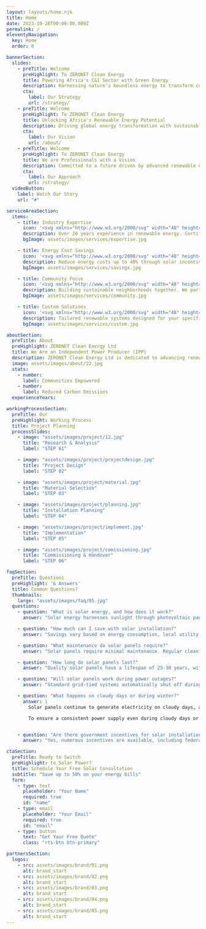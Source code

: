 ```yaml
---
layout: layouts/home.njk
title: Home
date: 2023-10-26T00:00:00.000Z
permalink: /
eleventyNavigation:
  key: Home
  order: 0

bannerSection:
  slides:
    - preTitle: Welcome
      preHighlight: To ZERONET Clean Energy
      title: Powering Africa's C&I Sector with Green Energy
      description: Harnessing nature's boundless energy to transform commercial and industrial sectors sustainably.
      cta:
        label: Our Strategy
        url: /strategy/
    - preTitle: Welcome
      preHighlight: To ZERONET Clean Energy
      title: Unlocking Africa's Renewable Energy Potential
      description: Driving global energy transformation with sustainable and innovative renewable solutions.
      cta:
        label: Our Vision
        url: /about/
    - preTitle: Welcome
      preHighlight: To ZERONET Clean Energy
      title: We are Professionals with a Vision
      description: Committed to a future driven by advanced renewable energy technologies and impactful solutions.
      cta:
        label: Our Approach
        url: /strategy/
  videoButton:
    label: Watch Our Story
    url: "#"

serviceAreaSection:
  items:
    - title: Industry Expertise
      icon: '<svg xmlns="http://www.w3.org/2000/svg" width="48" height="48" viewBox="0 0 24 24" fill="none" stroke="#4AAB3D" stroke-width="2" stroke-linecap="round" stroke-linejoin="round" class="lucide lucide-badge-check"><path d="M3.85 8.62a4 4 0 0 1 4.78-4.77 4 4 0 0 1 6.74 0 4 4 0 0 1 4.78 4.78 4 4 0 0 1 0 6.74 4 4 0 0 1-4.77 4.78 4 4 0 0 1-6.75 0 4 4 0 0 1-4.78-4.77 4 4 0 0 1 0-6.76Z"/><path d="m9 12 2 2 4-4"/></svg>'
      description: Over 20 years experience in renewable energy. Certified professionals delivering quality installations and service.
      bgImage: assets/images/services/expertise.jpg

    - title: Energy Cost Savings
      icon: '<svg xmlns="http://www.w3.org/2000/svg" width="48" height="48" viewBox="0 0 24 24" fill="none" stroke="#4AAB3D" stroke-width="2" stroke-linecap="round" stroke-linejoin="round" class="lucide lucide-hand-coins"><path d="M11 15h2a2 2 0 1 0 0-4h-3c-.6 0-1.1.2-1.4.6L3 17"/><path d="m7 21 1.6-1.4c.3-.4.8-.6 1.4-.6h4c1.1 0 2.1-.4 2.8-1.2l4.6-4.4a2 2 0 0 0-2.75-2.91l-4.2 3.9"/><path d="m2 16 6 6"/><circle cx="16" cy="9" r="2.9"/><circle cx="6" cy="5" r="3"/></svg>'
      description: Reduce energy costs up to 40% through solar incentives and credits. See returns within 5-7 years.
      bgImage: assets/images/services/savings.jpg

    - title: Community Focus
      icon: '<svg xmlns="http://www.w3.org/2000/svg" width="48" height="48" viewBox="0 0 24 24" fill="none" stroke="#4AAB3D" stroke-width="2" stroke-linecap="round" stroke-linejoin="round" class="lucide lucide-users"><path d="M16 21v-2a4 4 0 0 0-4-4H6a4 4 0 0 0-4 4v2"/><circle cx="9" cy="7" r="4"/><path d="M22 21v-2a4 4 0 0 0-3-3.87"/><path d="M16 3.13a4 4 0 0 1 0 7.75"/></svg>'
      description: Building sustainable neighborhoods together. We partner with communities to create energy solutions that reflect local values.
      bgImage: assets/images/services/community.jpg

    - title: Custom Solutions
      icon: '<svg xmlns="http://www.w3.org/2000/svg" width="48" height="48" viewBox="0 0 24 24" fill="none" stroke="#4AAB3D" stroke-width="2" stroke-linecap="round" stroke-linejoin="round" class="lucide lucide-settings"><path d="M12.22 2h-.44a2 2 0 0 0-2 2v.18a2 2 0 0 1-1 1.73l-.43.25a2 2 0 0 1-2 0l-.15-.08a2 2 0 0 0-2.73.73l-.22.38a2 2 0 0 0 .73 2.73l.15.1a2 2 0 0 1 1 1.72v.51a2 2 0 0 1-1 1.74l-.15.09a2 2 0 0 0-.73 2.73l.22.38a2 2 0 0 0 2.73.73l.15-.08a2 2 0 0 1 2 0l.43.25a2 2 0 0 1 1 1.73V20a2 2 0 0 0 2 2h.44a2 2 0 0 0 2-2v-.18a2 2 0 0 1 1-1.73l.43-.25a2 2 0 0 1 2 0l.15.08a2 2 0 0 0 2.73-.73l.22-.39a2 2 0 0 0-.73-2.73l-.15-.08a2 2 0 0 1-1-1.74v-.5a2 2 0 0 1 1-1.74l.15-.09a2 2 0 0 0 .73-2.73l-.22-.38a2 2 0 0 0-2.73-.73l-.15.08a2 2 0 0 1-2 0l-.43-.25a2 2 0 0 1-1-1.73V4a2 2 0 0 0-2-2z"/><circle cx="12" cy="12" r="3"/></svg>'
      description: Tailored renewable systems designed for your specific needs, usage patterns, and property characteristics.
      bgImage: assets/images/services/custom.jpg

aboutSection:
  preTitle: About
  preHighlight: ZERONET Clean Energy Ltd
  title: We Are an Independent Power Producer (IPP)
  description: ZERONET Clean Energy Ltd is dedicated to advancing renewable energy across Sub-Saharan Africa. We specialize in providing cost-effective, reliable, and environmentally positive energy solutions, helping businesses thrive while promoting a sustainable future.
  image: assets/images/about/22.jpg
  stats:
    - number:
      label: Communities Empowered
    - number:
      label: Reduced Carbon Emissions
  experienceYears:

workingProcessSection:
  preTitle: Our
  preHighlight: Working Process
  title: Project Planning
  processSlides:
    - image: "assets/images/project/12.jpg"
      title: "Research & Analysis"
      label: "STEP 01"

    - image: "assets/images/project/projectdesign.jpg"
      title: "Project Design"
      label: "STEP 02"

    - image: "assets/images/project/material.jpg"
      title: "Material Selection"
      label: "STEP 03"

    - image: "assets/images/project/planning.jpg"
      title: "Installation Planning"
      label: "STEP 04"

    - image: "assets/images/project/implement.jpg"
      title: "Implementation"
      label: "STEP 05"

    - image: "assets/images/project/comissioning.jpg"
      title: "Commissioning & Handover"
      label: "STEP 06"

faqSection:
  preTitle: Questions
  preHighlight: '& Answers'
  title: Common Questions?
  thumbnails:
    large: "assets/images/faq/05.jpg"
  questions:
    - question: "What is solar energy, and how does it work?"
      answer: "Solar energy harnesses sunlight through photovoltaic panels that convert light into electricity. These panels contain semiconductors that create an electric current when exposed to sunlight, providing clean, renewable power for homes and businesses."

    - question: "How much can I save with solar installation?"
      answer: "Savings vary based on energy consumption, local utility rates, and system size. Most homeowners save 20-30% on their electricity bills, with the system typically paying for itself within 5-7 years through reduced energy costs and government incentives."

    - question: "What maintenance do solar panels require?"
      answer: "Solar panels require minimal maintenance. Regular cleaning to remove dust and debris, annual professional inspections, and occasional monitoring of system performance are typically sufficient to maintain optimal operation."

    - question: "How long do solar panels last?"
      answer: "Quality solar panels have a lifespan of 25-30 years, with manufacturers typically providing 25-year performance warranties. While efficiency may slightly decrease over time, panels continue producing significant power well beyond their warranty period."

    - question: "Will solar panels work during power outages?"
      answer: "Standard grid-tied systems automatically shut off during power outages for safety reasons. However, systems with battery backup can continue providing power during outages, ensuring continuous electricity supply to your home."

    - question: "What happens on cloudy days or during winter?"
      answer: |
        Solar panels continue to generate electricity on cloudy days, although at a reduced efficiency (typically 20-30% of normal output). Modern solar panels are designed to function effectively in all seasons, including winter, although their energy production may be lower due to factors like reduced sunlight hours and weather conditions.

        To ensure a consistent power supply even during cloudy days or winter months when solar generation may be limited, a Battery Energy Storage System (BESS) can be used to store excess energy generated on sunnier days. This stored energy can then be used when solar output is low, ensuring that your home or business has a reliable and stable power source year-round, regardless of weather conditions.


    - question: "Are there government incentives for solar installation?"
      answer: "Yes, numerous incentives are available, including federal tax credits, state rebates, and local utility programs. These can significantly reduce the initial installation costs, sometimes by up to 50% or more."

ctaSection:
  preTitle: Ready to Switch
  preHighlight: to Solar Power?
  title: Schedule Your Free Solar Consultation
  subtitle: "Save up to 50% on your energy bills"
  form:
    - type: text
      placeholder: "Your Name"
      required: true
      id: "name"
    - type: email
      placeholder: "Your Email"
      required: true
      id: "email"
    - type: button
      text: "Get Your Free Quote"
      class: "rts-btn btn-primary"

partnersSection:
  logos:
    - src: assets/images/brand/01.png
      alt: brand_start
    - src: assets/images/brand/02.png
      alt: brand_start
    - src: assets/images/brand/03.png
      alt: brand_start
    - src: assets/images/brand/04.png
      alt: brand_start
    - src: assets/images/brand/05.png
      alt: brand_start
---
```

